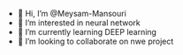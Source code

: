 - 👋 Hi, I’m @Meysam-Mansouri 
- 👀 I’m interested in neural network 
- 🌱 I’m currently learning DEEP learning 
- 💞️ I’m looking to collaborate on nwe project

<!---
Meysam-Mansouri/Meysam-Mansouri is a ✨ special ✨ repository because its `README.md` (this file) appears on your GitHub profile.
You can click the Preview link to take a look at your changes.
--->
